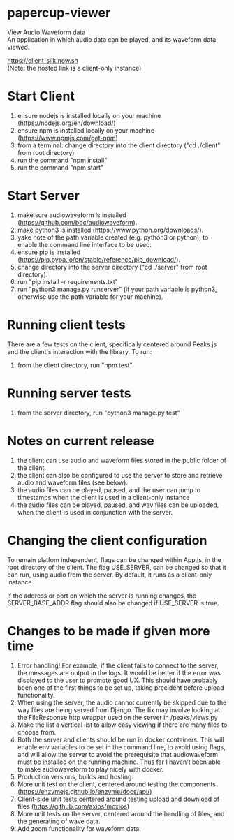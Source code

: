 # papercup-viewer
View Audio Waveform data  
An application in which audio data can be played, and its waveform data viewed.  
  
https://client-silk.now.sh   
(Note: the hosted link is a client-only instance)


# Start Client
1. ensure nodejs is installed locally on your machine (https://nodejs.org/en/download/)
2. ensure npm is installed locally on your machine (https://www.npmjs.com/get-npm)
3. from a terminal: change directory into the client directory ("cd ./client" from root directory)
4. run the command "npm install"
5. run the command "npm start"


# Start Server 
1. make sure audiowaveform is installed (https://github.com/bbc/audiowaveform).
2. make python3 is installed (https://www.python.org/downloads/).
3. yake note of the path variable created (e.g. python3 or python), to enable the command line interface to be used.
4. ensure pip is installed (https://pip.pypa.io/en/stable/reference/pip_download/).
5. change directory into the server directory ("cd ./server" from root directory).
6. run "pip install -r requirements.txt"
7. run "python3 manage.py runserver" (if your path variable is python3, otherwise use the path variable for your machine).

# Running client tests
There are a few tests on the client, specifically centered around Peaks.js and the client's interaction with the library.
To run:
1. from the client directory, run "npm test"


# Running server tests
1. from the server directory, run "python3 manage.py test"


# Notes on current release
1. the client can use audio and waveform files stored in the public folder of the client.
2. the client can also be configured to use the server to store and retrieve audio and waveform files (see below).
3. the audio files can be played, paused, and the user can jump to timestamps when the client is used in a client-only instance
4. the audio files can be played, paused, and wav files can be uploaded, when the client is used in conjunction with the server.
 

# Changing the client configuration
To remain platfom independent, flags can be changed within App.js, in the root directory of the client.
The flag USE_SERVER, can be changed so that it can run, using audio from the server. 
By default, it runs as a client-only instance.

If the address or port on which the server is running changes, the SERVER_BASE_ADDR flag should also be changed if USE_SERVER is true.


# Changes to be made if given more time
1. Error handling! For example, if the client fails to connect to the server, the messages are output in the logs. It would be better if the error was displayed to the user to promote good UX. This should have probably been one of the first things to be set up, taking precident before upload functionality.
2. When using the server, the audio cannot currently be skipped due to the way files are being served from Django. The fix may involve looking at the FileResponse http wrapper used on the server in /peaks/views.py
3. Make the list a vertical list to allow easy viewing if there are many files to choose from.
4. Both the server and clients should be run in docker containers. This will enable env variables to be set in the command line, to avoid using flags, and will allow the server to avoid the prerequisite that audiowaveform must be installed on the running machine. Thus far I haven't been able to make audiowaveform to play nicely with docker.
5. Production versions, builds and hosting.
6. More unit test on the client, centered around testing the components (https://enzymejs.github.io/enzyme/docs/api/)
7. Client-side unit tests centered around testing upload and download of files (https://github.com/axios/moxios)
8. More unit tests on the server, centered around the handling of files, and the generating of wave data.
9. Add zoom functionality for waveform data.
